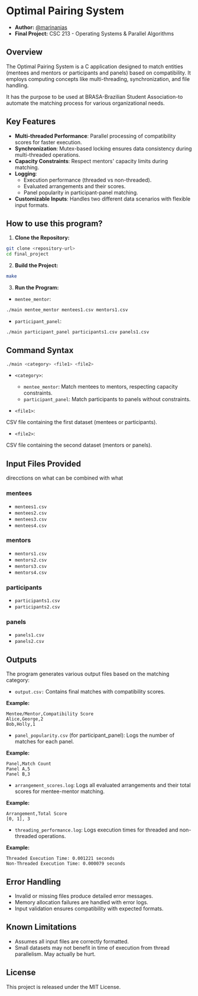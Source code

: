 # **Optimal Pairing System**

- **Author:** [@marinanias](https://www.github.com/marinananias)
- **Final Project:** CSC 213 - Operating Systems & Parallel Algorithms

## **Overview**

The Optimal Pairing System is a C application designed to match entities (mentees and mentors or participants and panels) based on compatibility. It employs computing concepts like multi-threading, synchronization, and file handling.

It has the purpose to be used at BRASA-Brazilian Student Association-to automate the matching process for various organizational needs.

## **Key Features**

- **Multi-threaded Performance**: Parallel processing of compatibility scores for faster execution.
- **Synchronization**: Mutex-based locking ensures data consistency during multi-threaded operations.
- **Capacity Constraints**: Respect mentors' capacity limits during matching.
- **Logging**:
  - Execution performance (threaded vs non-threaded).
  - Evaluated arrangements and their scores.
  - Panel popularity in participant-panel matching.
- **Customizable Inputs**: Handles two different data scenarios with flexible input formats.

## **How to use this program?**

1. **Clone the Repository:**

```bash
git clone <repository-url>
cd final_project
```

2. **Build the Project:**

```bash
make
```

3. **Run the Program:**

- `mentee_mentor`:

```bash
./main mentee_mentor mentees1.csv mentors1.csv
```

- `participant_panel`:

```bash
./main participant_panel participants1.csv panels1.csv
```

## **Command Syntax**

```bash
./main <category> <file1> <file2>
```

- `<category>`:

  - `mentee_mentor`: Match mentees to mentors, respecting capacity constraints.
  - `participant_panel`: Match participants to panels without constraints.

- `<file1>`:

CSV file containing the first dataset (mentees or participants).

- `<file2>`:

CSV file containing the second dataset (mentors or panels).

## **Input Files Provided**

direcctions on what can be combined with what

### **mentees**

- `mentees1.csv`
- `mentees2.csv`
- `mentees3.csv`
- `mentees4.csv`

### **mentors**

- `mentors1.csv`
- `mentors2.csv`
- `mentors3.csv`
- `mentors4.csv`

### **participants**

- `participants1.csv`
- `participants2.csv`

### **panels**

- `panels1.csv`
- `panels2.csv`

## **Outputs**

The program generates various output files based on the matching category:

- `output.csv:`
  Contains final matches with compatibility scores.

**Example:**

```plaintext
Mentee/Mentor,Compatibility Score
Alice,George,2
Bob,Holly,1
```

- `panel_popularity.csv` (for participant_panel):
  Logs the number of matches for each panel.

**Example:**

```plaintext
Panel,Match Count
Panel A,5
Panel B,3
```

- `arrangement_scores.log`:
  Logs all evaluated arrangements and their total scores for mentee-mentor matching.

**Example:**

```plaintext
Arrangement,Total Score
[0, 1], 3
```

- `threading_performance.log`:
  Logs execution times for threaded and non-threaded operations.

**Example:**

```plaintext
Threaded Execution Time: 0.001221 seconds
Non-Threaded Execution Time: 0.000079 seconds
```

## **Error Handling**

- Invalid or missing files produce detailed error messages.
- Memory allocation failures are handled with error logs.
- Input validation ensures compatibility with expected formats.

## **Known Limitations**

- Assumes all input files are correctly formatted.
- Small datasets may not benefit in time of execution from thread parallelism. May actually be hurt.

## **License**

This project is released under the MIT License.
